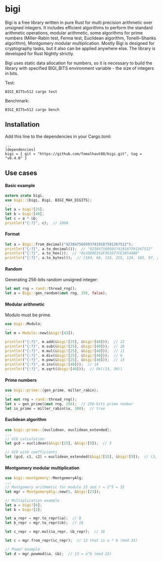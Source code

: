 # bigi

Bigi is a free library written in pure Rust for multi precision arithmetic over unsigned integers. It includes efficient algorithms to perform the standard arithmetic operations, modular arithmetic, some algorithms for prime numbers (Miller-Rabin test, Ferma test, Euclidean algorithm, Tonelli–Shanks algorithm), Montgomery modular multiplication. Mostly Bigi is designed for cryptography tasks, but it also can be applied anywhere else. The library is developed for Rust Nightly strictly.

Bigi uses static data allocation for numbers, so it is necessary to build the library with specified BIGI_BITS environment variable - the size of integers in bits.

Test:

    BIGI_BITS=512 cargo test

Benchmark:

    BIGI_BITS=512 cargo bench

## Installation

Add this line to the dependencies in your Cargo.toml:

    ...
    [dependencies]
    bigi = { git = "https://github.com/fomalhaut88/bigi.git", tag = "v0.4.0" }

## Use cases

#### Basic example

```rust
extern crate bigi;
use bigi::{bigi, Bigi, BIGI_MAX_DIGITS};
...
let a = bigi![25];
let b = bigi![40];
let c = a * &b;
println!("{:?}", c);  // 1000
```

#### Format

```rust
let a = Bigi::from_decimal("9238475695037419187591267512");
println!("{:?}", a.to_decimal());  // "9238475695037419187591267512"
println!("{:?}", a.to_hex());  // "0x1DD9E352F361677CE18544B8"
println!("{:?}", a.to_bytes());  // [184, 68, 133, 225, 124, 103, 97, 243, 82, 227, 217, 29, 0, 0, 0, 0, 0, 0, 0, 0, 0, 0, 0, 0, 0, 0, 0, 0, 0, 0, 0, 0, 0, 0, 0, 0, 0, 0, 0, 0, 0, 0, 0, 0, 0, 0, 0, 0, 0, 0, 0, 0, 0, 0, 0, 0, 0, 0, 0, 0, 0, 0, 0, 0]
```

#### Random

Generating 256-bits random unsigned integer:

```rust
let mut rng = rand::thread_rng();
let a = Bigi::gen_random(&mut rng, 256, false);
```

#### Modular arithmetic

Modulo must be prime.

```rust
use bigi::Modulo;
...
let m = Modulo::new(&bigi![43]);

println!("{:?}", m.add(&bigi![25], &bigi![40]));  // 22
println!("{:?}", m.sub(&bigi![25], &bigi![40]));  // 28
println!("{:?}", m.mul(&bigi![25], &bigi![40]));  // 11
println!("{:?}", m.div(&bigi![25], &bigi![40]));  // 6
println!("{:?}", m.pow(&bigi![25], &bigi![40]));  // 15
println!("{:?}", m.inv(&bigi![40]));  // 14
println!("{:?}", m.sqrt(&bigi![40]));  // Ok((13, 30))
```

#### Prime numbers

```rust
use bigi::prime::{gen_prime, miller_rabin};
...
let mut rng = rand::thread_rng();
let x = gen_prime(&mut rng, 256);  // 256-bits prime number
let is_prime = miller_rabin(&x, 100);  // true
```

#### Euclidean algorithm

```rust
use bigi::prime::{euclidean, euclidean_extended};
...
// GCD calculation
let gcd = euclidean(&bigi![15], &bigi![9]);  // 3

// GCD with coefficients
let (gcd, c1, c2) = euclidean_extended(&bigi![15], &bigi![9]);  // (3, 8, 13): 3 = 8 * 15 - 13 * 9
```

#### Montgomery modular multiplication

```rust
use bigi::montgomery::MontgomeryAlg;
...
// Montgomery arithmetic for modulo 23 and r = 2^5 = 32
let mgr = MontgomeryAlg::new(5, &bigi![23]);

// Multiplication example
let a = bigi![6];
let b = bigi![2];

let a_repr = mgr.to_repr(&a);  // 8
let b_repr = mgr.to_repr(&b);  // 18

let c_repr = mgr.mul(&a_repr, &b_repr);  // 16

let c = mgr.from_repr(&c_repr);  // 12 that is a * b (mod 23)

// Power example
let d = mgr.powmod(&a, &b);  // 13 = a^b (mod 23)
```
